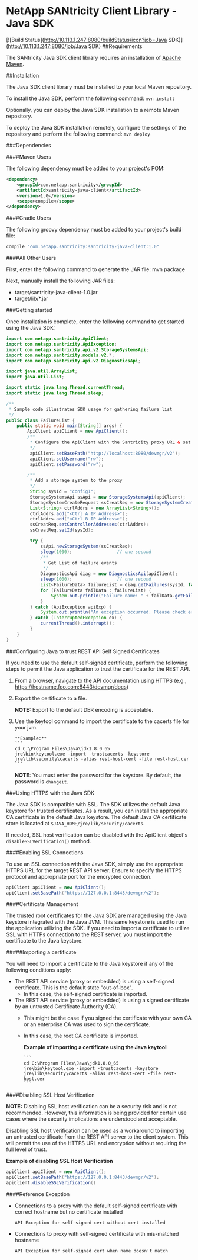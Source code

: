 
# NetApp SANtricity Client Library - Java SDK

[![Build Status](http://10.113.1.247:8080/buildStatus/icon?job=Java SDK)](http://10.113.1.247:8080/job/Java SDK)
##Requirements

 The SANtricity Java SDK client library requires an installation of [Apache Maven](https://maven.apache.org/).


##Installation

The Java SDK client library must be installed to your local Maven repository.

To install the Java SDK, perform the following command: ``mvn install``

Optionally, you can deploy the Java SDK installation to a remote Maven repository.

To deploy the Java SDK installation remotely, configure the settings of the repository and perform the following command: ``mvn deploy``


###Dependencies


####Maven Users

The following dependency must be added to your project's POM:

```xml
<dependency>
	<groupId>com.netapp.santricity</groupId>
	<artifactId>santricity-java-client</artifactId>
	<version>1.0</version>
	<scope>compile</scope>
</dependency>
```

####Gradle Users

The following groovy dependency must be added to your project's build file:

```groovy
compile "com.netapp.santricity:santricity-java-client:1.0"
```

####All Other Users

First, enter the following command to generate the JAR file:	mvn package

Next, manually install the following JAR files:

 * target/santricity-java-client-1.0.jar
 * target/lib/\*.jar


###Getting started

 Once installation is complete, enter the following command to get started using the
 Java SDK:

```java
import com.netapp.santricity.ApiClient;
import com.netapp.santricity.ApiException;
import com.netapp.santricity.api.v2.StorageSystemsApi;
import com.netapp.santricity.models.v2.*;
import com.netapp.santricity.api.v2.DiagnosticsApi;

import java.util.ArrayList;
import java.util.List;

import static java.lang.Thread.currentThread;
import static java.lang.Thread.sleep;

/**
 * Sample code illustrates SDK usage for gathering failure list
 */
public class FailureList {
	public static void main(String[] args) {
		ApiClient apiClient = new ApiClient();
		/**
		 * Configure the ApiClient with the Santricity proxy URL & set proper credentials
		 */
		 apiClient.setBasePath("http://localhost:8080/devmgr/v2");
		 apiClient.setUsername("rw");
		 apiClient.setPassword("rw");

		/**
		 * Add a storage system to the proxy
		 */
		 String sysId = "config1";
		 StorageSystemsApi ssApi = new StorageSystemsApi(apiClient);
		 StorageSystemCreateRequest ssCreatReq = new StorageSystemCreateRequest();
		 List<String> ctrlAddrs = new ArrayList<String>();
		 ctrlAddrs.add("<Ctrl A IP Address>");
		 ctrlAddrs.add("<Ctrl B IP Address>");
		 ssCreatReq.setControllerAddresses(ctrlAddrs);
		 ssCreatReq.setId(sysId);

		 try {
			 ssApi.newStorageSystem(ssCreatReq);
			 sleep(1000);                 // one second
			 /**
			  * Get List of failure events
			  */
			 DiagnosticsApi diag = new DiagnosticsApi(apiClient);
			 sleep(1000);                 // one second
			 List<FailureData> failureList = diag.getFailures(sysId, false);
			 for (FailureData failData : failureList) {
				 System.out.println("Failure name: " + failData.getFailureType().name());
	         }
		 } catch (ApiException apiExp) {
			 System.out.println("An exception occurred. Please check error: \n " + apiExp.getMessage());
		 } catch (InterruptedException ex) {
			 currentThread().interrupt();
	     }
	}
}
```

###Configuring Java to trust REST API Self Signed Certificates

If you need to use the default self-signed certificate, perform the following steps
to permit the Java application to trust the certificate for the REST API.

1.	From a browser, navigate to the API documentation using HTTPS (e.g., https://hostname.foo.com:8443/devmgr/docs)

2.	Export the certificate to a file.

	**NOTE:** Export to the default DER encoding is acceptable.

3.	Use the keytool command to import the certificate to the cacerts file for your jvm.

		**Example:**
		```
		cd C:\Program Files\Java\jdk1.8.0_65
		jre\bin\keytool.exe -import -trustcacerts -keystore jre\lib\security\cacerts -alias rest-host-cert -file rest-host.cer
		```

	**NOTE:** You must enter the password for the keystore. By default, the password is ``changeit``.


###Using HTTPS with the Java SDK

The Java SDK is compatible with SSL. The SDK utilizes the default Java keystore for trusted
certificates. As a result, you can install the appropriate CA certificate in the default
Java keystore. The default Java CA certificate store is located at ``$JAVA_HOME/jre/lib/security/cacerts``.

If needed, SSL host verification can be disabled with the ApiClient object's ``disableSSLVerification()`` method.


####Enabling SSL Connections

 To use an SSL connection with the Java SDK, simply use the appropriate HTTPS URL for
 the target REST API server. Ensure to specify the HTTPS protocol and appropriate port
 for the encrypted connection.

```java
apiClient apiClient = new ApiClient();
apiClient.setBasePath("https://127.0.0.1:8443/devmgr/v2");
```


####Certificate Management

The trusted root certificates for the Java SDK are managed using the Java keystore
integrated with the Java JVM. This same keystore is used to run the application
utilizing the SDK. If you need to import a certificate to utilize SSL with HTTPs
connection to the REST server, you must import the certificate to the Java keystore.


#####Importing a certificate

You will need to import a certificate to the Java keystore if any of the following
conditions apply:

*	The REST API service (proxy or embedded) is using a self-signed certificate. This
 	is the default state "out-of-box".
 	*	In this case, the self-signed certificate is imported.
*	The REST API service (proxy or embedded) is using a signed certificate by an
 	untrusted Certificate Authority (CA).
 	*	This might be the case if you signed the certificate with your own CA or an enterprise CA was used to sign the certificate.
 	*	In this case, the root CA certificate is imported.

		**Example of importing a certificate using the Java keytool**

			```
			cd C:\Program Files\Java\jdk1.8.0_65
			jre\bin\keytool.exe -import -trustcacerts -keystore jre\lib\security\cacerts -alias rest-host-cert -file rest-host.cer
			```


####Disabling SSL Host Verification

**NOTE:**	Disabling SSL host verification can be a security risk and is not recommended.
			However, this information is being provided for certain use cases where the
			security implications are understood and acceptable.

Disabling SSL host verification can be used as a workaround to importing an untrusted
certificate from the REST API server to the client system. This will permit the use of
the HTTPS URL and encryption without requiring the full level of trust.

**Example of disabling SSL Host Verification**

```java
apiClient apiClient = new ApiClient();
apiClient.setBasePath("https://127.0.0.1:8443/devmgr/v2");
apiClient.disableSSLVerification()
```


####Reference Exception

*	Connections to a proxy with the default self-signed certificate with correct
 	hostname but no certificate installed

 	```
	API Exception for self-signed cert without cert installed
	```

*	Connections to proxy with self-signed certificate with mis-matched hostname

	```
	API Exception for self-signed cert when name doesn't match
	```
